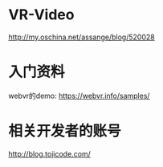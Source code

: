 # VR-Video

http://my.oschina.net/assange/blog/520028
# 入门资料

webvr的demo: https://webvr.info/samples/

# 相关开发者的账号

http://blog.tojicode.com/